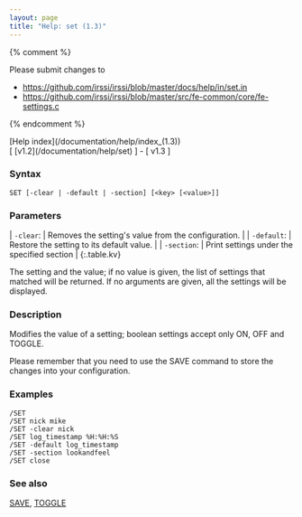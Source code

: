 ```yaml
---
layout: page
title: "Help: set (1.3)"
---
```


{% comment %}

Please submit changes to
- https://github.com/irssi/irssi/blob/master/docs/help/in/set.in
- https://github.com/irssi/irssi/blob/master/src/fe-common/core/fe-settings.c


{% endcomment %}
<nav markdown="1">
[Help index](/documentation/help/index_(1.3))
</nav>

<nav markdown="1">
[ [v1.2](/documentation/help/set) ] - [ v1.3 ]
</nav>

### Syntax ###

<div class="highlight irssisyntax"><pre style="\-\-cmdlen:3ch"><code><span class="synB">SET</span> <span class="syn10">[<span class="syn">-clear</span> | <span class="syn">-default</span> | <span class="syn">-section</span>]</span> <span class="syn10">[<span class="syn09">&lt;key></span> <span class="syn14">[<span class="syn13">&lt;value></span>]</span>]</span></code></pre></div>



### Parameters ###


| `-clear`: |       Removes the setting's value from the configuration. |
| `-default`: |     Restore the setting to its default value. |
| `-section`: |     Print settings under the specified section |
{:.table.kv}

The setting and the value; if no value is given, the list of settings that
matched will be returned. If no arguments are given, all the settings will
be displayed.

### Description ###

Modifies the value of a setting; boolean settings accept only ON, OFF and
    TOGGLE.

Please remember that you need to use the SAVE command to store the changes
into your configuration.

### Examples ###

    /SET
    /SET nick mike
    /SET -clear nick
    /SET log_timestamp %H:%H:%S
    /SET -default log_timestamp
    /SET -section lookandfeel
    /SET close

### See also ###
[SAVE](/documentation/help/save), [TOGGLE](/documentation/help/toggle)

